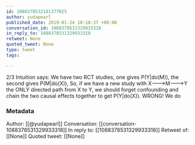 ```yaml
---
id: 1088378532181377025
author: yudapearl
published_date: 2019-01-24 10:10:37 +00:00
conversation_id: 1088378531329933318
in_reply_to: 1088378531329933318
retweet: None
quoted_tweet: None
type: tweet
tags:

---
```


2/3
Intuition says: We have two RCT studies, one gives P(Y|do(M)), the second gives P(M|do(X)), So, if we have a new study with X---&gt;M---&gt;Y the ONLY directed path from X to Y, we should forget confounding and chain the two causal effects together to get P(Y|do(X)). WRONG! We do

### Metadata

Author: [[@yudapearl]]
Conversation: [[conversation-1088378531329933318]]
In reply to: [[1088378531329933318]]
Retweet of: [[None]]
Quoted tweet: [[None]]
